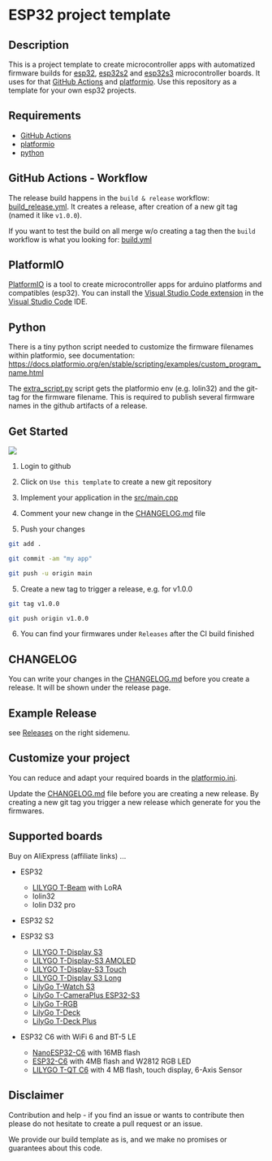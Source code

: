 # ESP32 project template

## Description

This is a project template to create microcontroller apps with automatized firmware builds for [esp32](https://www.espressif.com/en/products/socs/esp32), [esp32s2](https://www.espressif.com/en/products/socs/esp32-s2) and [esp32s3](https://www.espressif.com/en/products/socs/esp32-s3) microcontroller boards. It uses for that [GitHub Actions](https://github.com/features/actions) and [platformio](https://platformio.org/). Use this repository as a template for your own esp32 projects.

## Requirements

- [GitHub Actions](https://github.com/features/actions)
- [platformio](https://platformio.org/)
- [python](https://www.python.org/)

## GitHub Actions - Workflow

The release build happens in the `build & release` workflow: [build_release.yml](.github/workflows/build_release.yml).
It creates a release, after creation of a new git tag (named it like `v1.0.0`).

If you want to test the build on all merge w/o creating a tag then the `build` workflow is what you looking for: [build.yml](.github/workflows/build.yml)

## PlatformIO

[PlatformIO](https://platformio.org/) is a tool to create microcontroller apps for arduino platforms and compatibles (esp32). You can install the [Visual Studio Code extension](https://platformio.org/install/ide?install=vscode) in the [Visual Studio Code](https://code.visualstudio.com/) IDE.

## Python

There is a tiny python script needed to customize the firmware filenames within platformio, see documentation: https://docs.platformio.org/en/stable/scripting/examples/custom_program_name.html

The [extra_script.py](extra_script.py) script gets the platformio env (e.g. lolin32) and the git-tag for the firmware filename.
This is required to publish several firmware names in the github artifacts of a release.

## Get Started

<img src="doc/create-new-project-with-template.png" />

1. Login to github

2. Click on `Use this template` to create a new git repository
3. Implement your application in the [src/main.cpp](src/main.cpp)
4. Comment your new change in the [CHANGELOG.md](CHANGELOG.md) file
5. Push your changes

```sh
git add .
```

```sh
git commit -am "my app"
```

```sh
git push -u origin main
```

5. Create a new tag to trigger a release, e.g. for v1.0.0

```sh
git tag v1.0.0
```

```sh
git push origin v1.0.0
```

6. You can find your firmwares under `Releases` after the CI build finished

## CHANGELOG

You can write your changes in the [CHANGELOG.md](CHANGELOG.md) before you create a release. It will be shown under the release page.

## Example Release

see [Releases](https://github.com/mcuw/esp-ghbuild-template/releases) on the right sidemenu.

## Customize your project

You can reduce and adapt your required boards in the [platformio.ini](platformio.ini).

Update the [CHANGELOG.md](CHANGELOG.md) file before you are creating a new release. By creating a new git tag you trigger a new release which generate for you the firmwares.

## Supported boards

Buy on AliExpress (affiliate links) ...

- ESP32
  - [LILYGO T-Beam](https://s.click.aliexpress.com/e/_DBzslDV) with LoRA
  - lolin32
  - lolin D32 pro
- ESP32 S2
- ESP32 S3
  - [LILYGO T-Display S3](https://s.click.aliexpress.com/e/_DBmOMkn)
  - [LILYGO T-Display-S3 AMOLED](https://s.click.aliexpress.com/e/_DmboYpZ)
  - [LILYGO T-Display-S3 Touch](https://s.click.aliexpress.com/e/_DCBgPlV)
  - [LILYGO T-Display S3 Long](https://s.click.aliexpress.com/e/_Dl6UVMx)
  - [LilyGo T-Watch S3](https://s.click.aliexpress.com/e/_DEZVvH1)
  - [LilyGo T-CameraPlus ESP32-S3](https://s.click.aliexpress.com/e/_DkytBeT)
  - [LilyGo T-RGB](https://s.click.aliexpress.com/e/_Dem6i0b)
  - [LilyGo T-Deck](https://s.click.aliexpress.com/e/_DBPnZmL)
  - [LilyGo T-Deck Plus](https://s.click.aliexpress.com/e/_DDeskaP)

- ESP32 C6 with WiFi 6 and BT-5 LE
  - [NanoESP32-C6](https://s.click.aliexpress.com/e/_ooBtUih) with 16MB flash
  - [ESP32-C6](https://s.click.aliexpress.com/e/_DeLjVMb) with 4MB flash and W2812 RGB LED
  - [LILYGO T-QT C6](https://github.com/mcuw/esp32-t-qt-c6-sdk) with 4 MB flash, touch display, 6-Axis Sensor

## Disclaimer

Contribution and help - if you find an issue or wants to contribute then please do not hesitate to create a pull request or an issue.

We provide our build template as is, and we make no promises or guarantees about this code.
